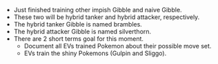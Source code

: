 * Just finished training other impish Gibble and naive Gibble.
* These two will be hybrid tanker and hybrid attacker, respectively.
* The hybrid tanker Gibble is named brambles.
* The hybrid attacker Gibble is named silverthorn.
* There are 2 short terms goal for this moment.
    * Document all EVs trained Pokemon about their possible move set.
    * EVs train the shiny Pokemons (Gulpin and Sliggo).